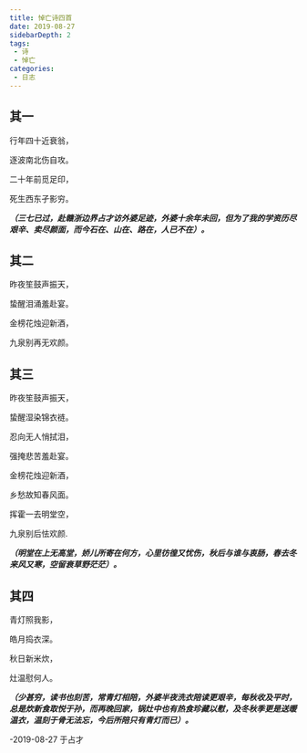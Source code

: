 ```yaml
---
title: 悼亡诗四首
date: 2019-08-27
sidebarDepth: 2
tags:
 - 诗
 - 悼亡
categories:
 - 日志
---
```





## 其一

行年四十近衰翁，

逐波南北伤自攻。

二十年前觅足印，

死生西东孑影穷。

***（三七已过，赴赣浙边界占才访外婆足迹，外婆十余年未回，但为了我的学资历尽艰辛、卖尽颜面，而今石在、山在、路在，人已不在）。***


## 其二

昨夜笙鼓声振天，

蛰醒泪涌羞赴宴。

金榜花烛迎新酒，

九泉别再无欢颜。


## 其三

昨夜笙鼓声振天，

蛰醒湿染锦衣裢。

忍向无人悄拭泪，

强掩悲苦羞赴宴。

金榜花烛迎新酒，

乡愁故知春风面。

挥霍一去明堂空，

九泉别后怯欢颜.

***（明堂在上无高堂，娇儿所寄在何方，心里彷徨又忧伤，秋后与谁与衷肠，春去冬来风又寒，空留衰草野茫茫）。***


## 其四

青灯照我影，

皓月捣衣深。

秋日新米炊，

灶温慰何人。




***（少甚穷，读书也刻苦，常青灯相陪，外婆半夜洗衣陪读更艰辛，每秋收及平时，总是炊新食取悦于孙，而再晚回家，锅灶中也有热食珍藏以慰，及冬秋季更是送暖温衣，温刻于骨无法忘，今后所陪只有青灯而已）。***


-2019-08-27  于占才